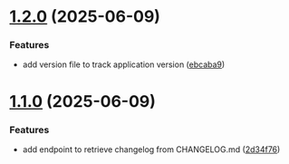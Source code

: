 # [1.2.0](https://github.com/mohamedouf501/timeline/compare/v1.1.0...v1.2.0) (2025-06-09)


### Features

* add version file to track application version ([ebcaba9](https://github.com/mohamedouf501/timeline/commit/ebcaba9117f0906271ef8c5e8128f9928630c1fa))

# [1.1.0](https://github.com/mohamedouf501/timeline/compare/v1.0.0...v1.1.0) (2025-06-09)


### Features

* add endpoint to retrieve changelog from CHANGELOG.md ([2d34f76](https://github.com/mohamedouf501/timeline/commit/2d34f76af4c27da1fef836c373a3d30c474d14ee))

